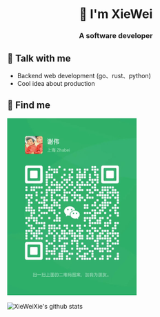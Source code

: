 
<h1 align="center">🫡  I'm XieWei </h1>
<h3 align="center">A software developer </h3>



## 💬 Talk with me
- Backend web development (go、rust、python)
- Cool idea about production


## 🫡 Find me

<body>
<style>
.qrcode-container {
  position: relative;
  display: inline-block;
  width: 300px;
  height: 100px;
}
</style>
<div class="qrcode-container">
  <img src="./img/wechat.jpg" alt="wu_xiaoshen" >
</div>
</body>


<!--
**XieWeiXie/XieWeiXie** is a ✨ _special_ ✨ repository because its `README.md` (this file) appears on your GitHub profile.

Here are some ideas to get you started:

- 🔭 I’m currently working on ...
- 🌱 I’m currently learning ...
- 👯 I’m looking to collaborate on ...
- 🤔 I’m looking for help with ...
- 💬 Ask me about ...
- 📫 How to reach me: ...
- 😄 Pronouns: ...
- ⚡ Fun fact: ...
-->



![XieWeiXie's github stats](https://github-readme-stats.vercel.app/api?username=XieWeiXie&show_icons=true&theme=radical)

